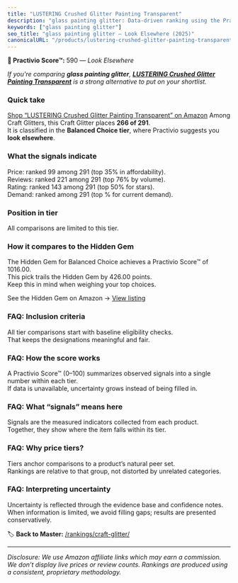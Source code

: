 ```yaml
---
title: "LUSTERING Crushed Glitter Painting Transparent"
description: "glass painting glitter: Data-driven ranking using the Practivio Score™. Positioned by quality, value, demand, findability, momentum."
keywords: ["glass painting glitter"]
seo_title: "glass painting glitter — Look Elsewhere (2025)"
canonicalURL: "/products/lustering-crushed-glitter-painting-transparent-B0DFY4CQH6/"
---
```


**🚫 Practivio Score™:** 590 — _Look Elsewhere_


*If you're comparing **glass painting glitter**, **[LUSTERING Crushed Glitter Painting Transparent](https://www.amazon.com/dp/B0DFY4CQH6?tag=practivio-20)** is a strong alternative to put on your shortlist.*
### Quick take
[Shop “LUSTERING Crushed Glitter Painting Transparent” on Amazon](https://www.amazon.com/dp/B0DFY4CQH6?tag=practivio-20)
Among Craft Glitters, this Craft Glitter places **266 of 291**.  
It is classified in the **Balanced Choice tier**, where Practivio suggests you **look elsewhere**.

### What the signals indicate
Price: ranked 99 among 291 (top 35% in affordability).  
Reviews: ranked 221 among 291 (top 76% by volume).  
Rating: ranked 143 among 291 (top 50% for stars).  
Demand: ranked  among 291 (top % for current demand).

### Position in tier
All comparisons are limited to this tier.

### How it compares to the Hidden Gem
The Hidden Gem for Balanced Choice achieves a Practivio Score™ of 1016.00.  
This pick trails the Hidden Gem by 426.00 points.  
Keep this in mind when weighing your top choices.  

See the Hidden Gem on Amazon → [View listing](https://www.amazon.com/dp/B009WLPEJA?tag=practivio-20)

### FAQ: Inclusion criteria
All tier comparisons start with baseline eligibility checks.  
That keeps the designations meaningful and fair.

### FAQ: How the score works
A Practivio Score™ (0–100) summarizes observed signals into a single number within each tier.  
If data is unavailable, uncertainty grows instead of being filled in.

### FAQ: What “signals” means here
Signals are the measured indicators collected from each product.  
Together, they show where the item falls within its tier.

### FAQ: Why price tiers?
Tiers anchor comparisons to a product’s natural peer set.  
Rankings are relative to that group, not distorted by unrelated categories.

### FAQ: Interpreting uncertainty
Uncertainty is reflected through the evidence base and confidence notes.  
When information is limited, we avoid filling gaps; results are presented conservatively.


🏷️ **Back to Master:** [/rankings/craft-glitter/](/rankings/craft-glitter/)

---
_Disclosure: We use Amazon affiliate links which may earn a commission. We don’t display live prices or review counts. Rankings are produced using a consistent, proprietary methodology._
